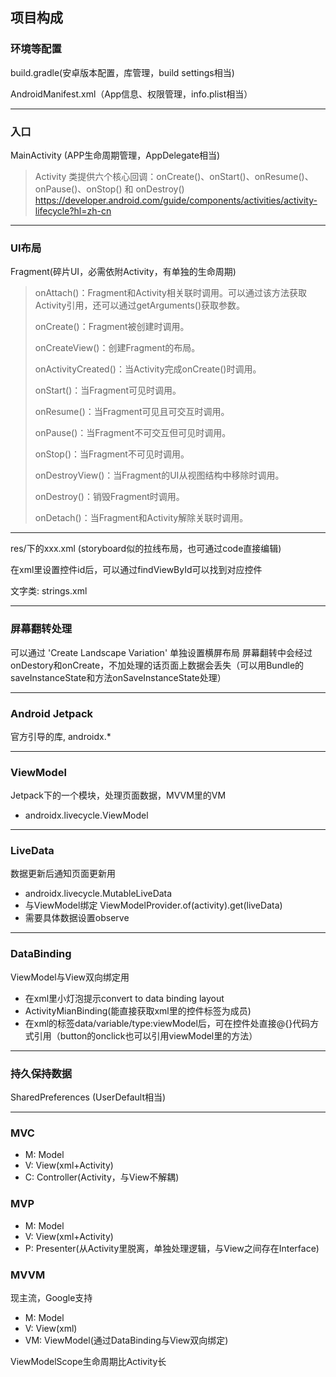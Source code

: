 ## 项目构成

### 环境等配置
build.gradle(安卓版本配置，库管理，build settings相当)

AndroidManifest.xml（App信息、权限管理，info.plist相当）

---
### 入口
MainActivity (APP生命周期管理，AppDelegate相当)
>Activity 类提供六个核心回调：onCreate()、onStart()、onResume()、onPause()、onStop() 和 onDestroy()
>https://developer.android.com/guide/components/activities/activity-lifecycle?hl=zh-cn

---
### UI布局
Fragment(碎片UI，必需依附Activity，有单独的生命周期)

><p>onAttach()&#xff1a;Fragment和Activity相关联时调用。可以通过该方法获取Activity引用&#xff0c;还可以通过getArguments()获取参数。</p> 
><p>onCreate()&#xff1a;Fragment被创建时调用。</p> 
><p>onCreateView()&#xff1a;创建Fragment的布局。</p>
><p>onActivityCreated()&#xff1a;当Activity完成onCreate()时调用。</p> 
><p>onStart()&#xff1a;当Fragment可见时调用。</p> 
><p>onResume()&#xff1a;当Fragment可见且可交互时调用。</p> 
><p>onPause()&#xff1a;当Fragment不可交互但可见时调用。</p> 
><p>onStop()&#xff1a;当Fragment不可见时调用。</p> 
><p>onDestroyView()&#xff1a;当Fragment的UI从视图结构中移除时调用。</p> 
><p>onDestroy()&#xff1a;销毁Fragment时调用。</p> 
><p>onDetach()&#xff1a;当Fragment和Activity解除关联时调用。</p> 

---
res/下的xxx.xml (storyboard似的拉线布局，也可通过code直接编辑)

在xml里设置控件id后，可以通过findViewById可以找到对应控件

文字类: strings.xml

---
### 屏幕翻转处理
可以通过 'Create Landscape Variation' 单独设置横屏布局
屏幕翻转中会经过onDestory和onCreate，不加处理的话页面上数据会丢失（可以用Bundle的saveInstanceState和方法onSaveInstanceState处理）

---
### Android Jetpack
官方引导的库, androidx.*

---
### ViewModel
Jetpack下的一个模块，处理页面数据，MVVM里的VM 
- androidx.livecycle.ViewModel

---
### LiveData
数据更新后通知页面更新用
- androidx.livecycle.MutableLiveData
- 与ViewModel绑定 ViewModelProvider.of(activity).get(liveData)
- 需要具体数据设置observe

---
### DataBinding 
ViewModel与View双向绑定用
- 在xml里小灯泡提示convert to data binding layout
- ActivityMianBinding(能直接获取xml里的控件标签为成员)
- 在xml的标签data/variable/type:viewModel后，可在控件处直接@{}代码方式引用（button的onclick也可以引用viewModel里的方法）

---
### 持久保持数据
SharedPreferences (UserDefault相当)

---
### MVC
- M: Model
- V: View(xml+Activity)
- C: Controller(Activity，与View不解耦)

### MVP
- M: Model
- V: View(xml+Activity)
- P: Presenter(从Activity里脱离，单独处理逻辑，与View之间存在Interface)

### MVVM
现主流，Google支持
- M: Model
- V: View(xml)
- VM: ViewModel(通过DataBinding与View双向绑定)

ViewModelScope生命周期比Activity长


